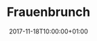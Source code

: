 ---
title: "Frauenbrunch"
publishdate: 2017-09-30
date: 2017-11-18T10:00:00+01:00
end: 2017-11-18T15:00:00+01:00
location: dinkelhof
draft: false
outputs:
- html
- calendar
---